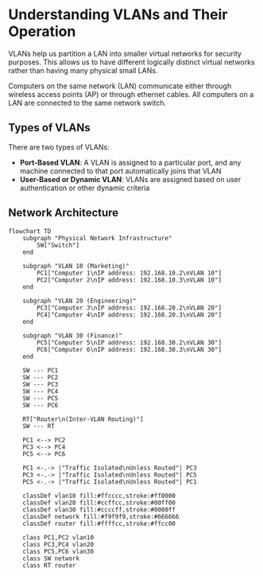 # Understanding VLANs and Their Operation

VLANs help us partition a LAN into smaller virtual networks for security
purposes. This allows us to have different logically distinct virtual networks
rather than having many physical small LANs.

Computers on the same network (LAN) communicate either through wireless access
points (AP) or through ethernet cables. All computers on a LAN are connected to
the same network switch.

## Types of VLANs

There are two types of VLANs:

- **Port-Based VLAN**: A VLAN is assigned to a particular port, and any machine
  connected to that port automatically joins that VLAN
- **User-Based or Dynamic VLAN**: VLANs are assigned based on user
  authentication or other dynamic criteria

## Network Architecture

```mermaid
flowchart TD
    subgraph "Physical Network Infrastructure"
        SW["Switch"]
    end
    
    subgraph "VLAN 10 (Marketing)"
        PC1["Computer 1\nIP address: 192.168.10.2\nVLAN 10"]
        PC2["Computer 2\nIP address: 192.168.10.3\nVLAN 10"]
    end
    
    subgraph "VLAN 20 (Engineering)"
        PC3["Computer 3\nIP address: 192.168.20.2\nVLAN 20"]
        PC4["Computer 4\nIP address: 192.168.20.3\nVLAN 20"]
    end
    
    subgraph "VLAN 30 (Finance)"
        PC5["Computer 5\nIP address: 192.168.30.2\nVLAN 30"]
        PC6["Computer 6\nIP address: 192.168.30.3\nVLAN 30"]
    end
    
    SW --- PC1
    SW --- PC2
    SW --- PC3
    SW --- PC4
    SW --- PC5
    SW --- PC6
    
    RT["Router\n(Inter-VLAN Routing)"]
    SW --- RT
    
    PC1 <--> PC2
    PC3 <--> PC4
    PC5 <--> PC6
    
    PC1 <-.-> |"Traffic Isolated\nUnless Routed"| PC3
    PC3 <-.-> |"Traffic Isolated\nUnless Routed"| PC5
    PC5 <-.-> |"Traffic Isolated\nUnless Routed"| PC1
    
    classDef vlan10 fill:#ffcccc,stroke:#ff0000
    classDef vlan20 fill:#ccffcc,stroke:#00ff00
    classDef vlan30 fill:#ccccff,stroke:#0000ff
    classDef network fill:#f9f9f9,stroke:#666666
    classDef router fill:#ffffcc,stroke:#ffcc00
    
    class PC1,PC2 vlan10
    class PC3,PC4 vlan20
    class PC5,PC6 vlan30
    class SW network
    class RT router
```
